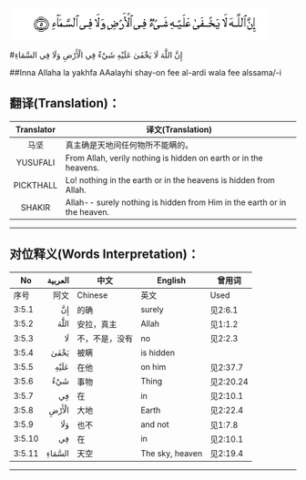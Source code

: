 ![003:005](images/003_005.gif)

#إِنَّ اللَّهَ لَا يَخْفَىٰ عَلَيْهِ شَيْءٌ فِي الْأَرْضِ وَلَا فِي السَّمَاءِ 

##Inna Allaha la yakhfa AAalayhi shay-on fee al-ardi wala fee alssama/-i 

## 翻译(Translation)：

| Translator | 译文(Translation)                                            |
| :--------: | ------------------------------------------------------------ |
|    马坚    | 真主确是天地间任何物所不能瞒的。                             |
|  YUSUFALI  | From Allah, verily nothing is hidden on earth or in the heavens. |
| PICKTHALL  | Lo! nothing in the earth or in the heavens is hidden from Allah. |
|   SHAKIR   | Allah-- surely nothing is hidden from Him in the earth or in the heaven. |

---

## 对位释义(Words Interpretation)：

| No   | العربية | 中文    | English | 曾用词 |
| ---- | ------: | ------- | ------- | ------ |
| 序号 |    阿文 | Chinese | 英文    | Used   |
| 3:5.1  | إِنَّ     | 的确           | surely          | 见2:6.1   |
| 3:5.2  | اللَّهَ   | 安拉，真主     | Allah           | 见1:1.2   |
| 3:5.3  | لَا     | 不，不是，没有 | no              | 见2:2.3   |
| 3:5.4  | يَخْفَىٰ   | 被瞒           | is hidden       |           |
| 3:5.5  | عَلَيْهِ   | 在他           | on him          | 见2:37.7  |
| 3:5.6  | شَيْءٌ    | 事物           | Thing           | 见2:20.24 |
| 3:5.7  | فِي     | 在             | in              | 见2:10.1  |
| 3:5.8  | الْأَرْضِ  | 大地           | Earth           | 见2:22.4  |
| 3:5.9  | وَلَا    | 也不           | and not         | 见1:7.8   |
| 3:5.10 | فِي     | 在             | in              | 见2:10.1  |
| 3:5.11 | السَّمَاءِ | 天空           | The sky, heaven | 见2:19.4  |

---
